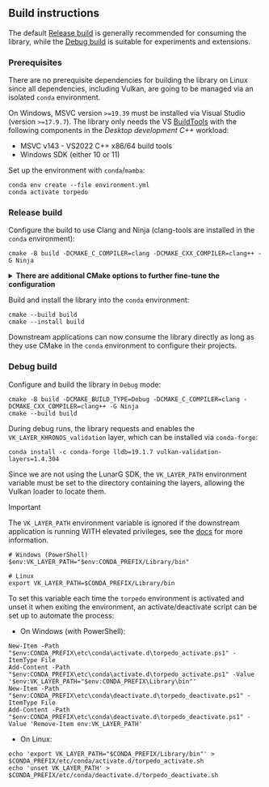 ## Build instructions
The default [Release build](#release-build) is generally recommended for consuming the library, while the [Debug build](#debug-build)
is suitable for experiments and extensions.

### Prerequisites
There are no prerequisite dependencies for building the library on Linux since all dependencies, including Vulkan, 
are going to be managed via an isolated `conda` environment.

On Windows, MSVC version `>=19.39` must be installed via Visual Studio (version `>=17.9.7`). The library only needs the VS 
[BuildTools](https://visualstudio.microsoft.com/downloads/#build-tools-for-visual-studio-2022) with the following components 
in the *Desktop development C++* workload:
- MSVC v143 - VS2022 C++ x86/64 build tools
- Windows SDK (either 10 or 11)

Set up the environment with `conda`/`mamba`:
```shell
conda env create --file environment.yml
conda activate torpedo
```

### Release build
Configure the build to use Clang and Ninja (clang-tools are installed in the `conda` environment):
```shell
cmake -B build -DCMAKE_C_COMPILER=clang -DCMAKE_CXX_COMPILER=clang++ -G Ninja
```

<details>
<summary><span style="font-weight: bold;">There are additional CMake options to further fine-tune the configuration</span></summary>

- `-DCMAKE_BUILD_DEMO` (`BOOL`): build demo targets, enabled automatically for Debug build only if not explicitly set on 
the CLI. For other builds, the option is default to `OFF`, unless explicitly set otherwise on the CLI.
- `-DCMAKE_INSTALL_PREFIX` (`PATH`): automatically set to `CONDA_PREFIX` if such a variable is defined and the option is
not explicitly set on the CLI. Note that `CONDA_PREFIX` is also defined if a `mamba` environment is activated.

</details>

Build and install the library into the `conda` environment:
```shell
cmake --build build
cmake --install build
```

Downstream applications can now consume the library directly as long as they use CMake in the `conda` environment to 
configure their projects.

### Debug build
Configure and build the library in `Debug` mode:
```shell
cmake -B build -DCMAKE_BUILD_TYPE=Debug -DCMAKE_C_COMPILER=clang -DCMAKE_CXX_COMPILER=clang++ -G Ninja
cmake --build build
```

During debug runs, the library requests and enables the `VK_LAYER_KHRONOS_validation` layer, which can be installed via `conda-forge`:
```shell
conda install -c conda-forge lldb=19.1.7 vulkan-validation-layers=1.4.304
```

Since we are not using the LunarG SDK, the `VK_LAYER_PATH` environment variable must be set to the directory containing 
the layers, allowing the Vulkan loader to locate them.

> [!IMPORTANT]
> The `VK_LAYER_PATH` environment variable is ignored if the downstream application is running WITH elevated privileges, 
> see the [docs](https://github.com/KhronosGroup/Vulkan-Loader/blob/main/docs/LoaderLayerInterface.md) for more information.

```shell
# Windows (PowerShell)
$env:VK_LAYER_PATH="$env:CONDA_PREFIX/Library/bin"

# Linux
export VK_LAYER_PATH=$CONDA_PREFIX/Library/bin
```

To set this variable each time the `torpedo` environment is activated and unset it when exiting the environment, 
an activate/deactivate script can be set up to automate the process:
- On Windows (with PowerShell):
```shell
New-Item -Path "$env:CONDA_PREFIX\etc\conda\activate.d\torpedo_activate.ps1" -ItemType File
Add-Content -Path "$env:CONDA_PREFIX\etc\conda\activate.d\torpedo_activate.ps1" -Value '$env:VK_LAYER_PATH="$env:CONDA_PREFIX\Library\bin"'
New-Item -Path "$env:CONDA_PREFIX\etc\conda\deactivate.d\torpedo_deactivate.ps1" -ItemType File
Add-Content -Path "$env:CONDA_PREFIX\etc\conda\deactivate.d\torpedo_deactivate.ps1" -Value 'Remove-Item env:VK_LAYER_PATH'
```

- On Linux:
```shell
echo 'export VK_LAYER_PATH="$CONDA_PREFIX/Library/bin"' > $CONDA_PREFIX/etc/conda/activate.d/torpedo_activate.sh
echo 'unset VK_LAYER_PATH' > $CONDA_PREFIX/etc/conda/deactivate.d/torpedo_deactivate.sh
```
